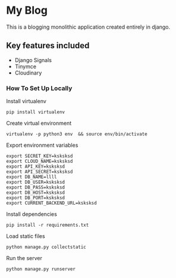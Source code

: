 # My Blog

This is a blogging monolithic application created entirely in django.


## Key features included
- Django Signals
- Tinymce
- Cloudinary



### How To Set Up Locally
Install virtualenv
```
pip install virtualenv
```

Create virtual environment
```
virtualenv -p python3 env  && source env/bin/activate
```

Export environment variables
```
export SECRET_KEY=ksksksd
export CLOUD_NAME=ksksksd
export API_KEY=ksksksd
export API_SECRET=ksksksd
export DB_NAME=llll
export DB_USER=ksksksd
export DB_PASS=ksksksd
export DB_HOST=ksksksd
export DB_PORT=ksksksd
export CURRENT_BACKEND_URL=ksksksd
```

Install dependencies
```
pip install -r requirements.txt
```

Load static files 
```
python manage.py collectstatic
```

Run the server
```
python manage.py runserver
```